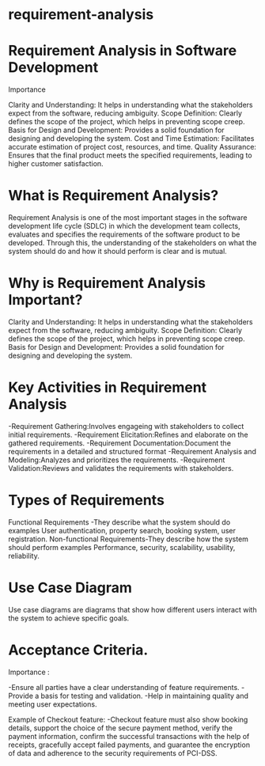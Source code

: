 # requirement-analysis

# Requirement Analysis in Software Development
Importance

Clarity and Understanding: It helps in understanding what the stakeholders expect from the software, reducing ambiguity.
Scope Definition: Clearly defines the scope of the project, which helps in preventing scope creep.
Basis for Design and Development: Provides a solid foundation for designing and developing the system.
Cost and Time Estimation: Facilitates accurate estimation of project cost, resources, and time.
Quality Assurance: Ensures that the final product meets the specified requirements, leading to higher customer satisfaction.

# What is Requirement Analysis?
Requirement Analysis is one of the most important stages in the software development life cycle (SDLC) in which the development team collects, evaluates and specifies the requirements of the software product to be developed. Through this, the understanding of the stakeholders on what the system should do and how it should perform is clear and is mutual.

# Why is Requirement Analysis Important?
Clarity and Understanding: It helps in understanding what the stakeholders expect from the software, reducing ambiguity.
Scope Definition: Clearly defines the scope of the project, which helps in preventing scope creep.
Basis for Design and Development: Provides a solid foundation for designing and developing the system.

# Key Activities in Requirement Analysis
 -Requirement Gathering:Involves engageing with stakeholders to collect initial requirements.
 -Requirement Elicitation:Refines and elaborate on the gathered requirements.
 -Requirement Documentation:Document the requirements in a detailed and structured format
 -Requirement Analysis and Modeling:Analyzes and prioritizes the requirements.
 -Requirement Validation:Reviews and validates the requirements with stakeholders.

 # Types of Requirements
 Functional Requirements -They describe what the system should do  examples User authentication, property search, booking system, user registration.
 Non-functional Requirements-They describe how the system should perform examples Performance, security, scalability, usability, reliability.

 # Use Case Diagram
 Use case diagrams are diagrams that show how different users  interact with the system to achieve specific goals.

 # Acceptance Criteria.
 Importance :
 
-Ensure all parties have a clear understanding of feature requirements.
-Provide a basis for testing and validation.
-Help in maintaining quality and meeting user expectations.

 Example of Checkout feature:
-Checkout feature must also show booking details, support the choice of the secure payment method, verify the payment information, confirm the successful transactions with the help of receipts, gracefully accept failed payments, and guarantee the encryption of data and adherence to the security requirements of PCI-DSS.

 
 
 






